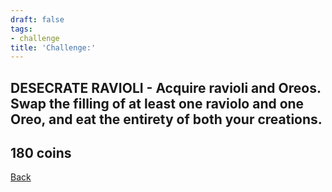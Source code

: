 ```yaml
---
draft: false
tags:
- challenge
title: 'Challenge:'
---
```

## DESECRATE RAVIOLI - Acquire ravioli and Oreos. Swap the filling of at least one raviolo and one Oreo, and eat the entirety of both your creations.
## 180 coins
[Back](/jetlag) 
